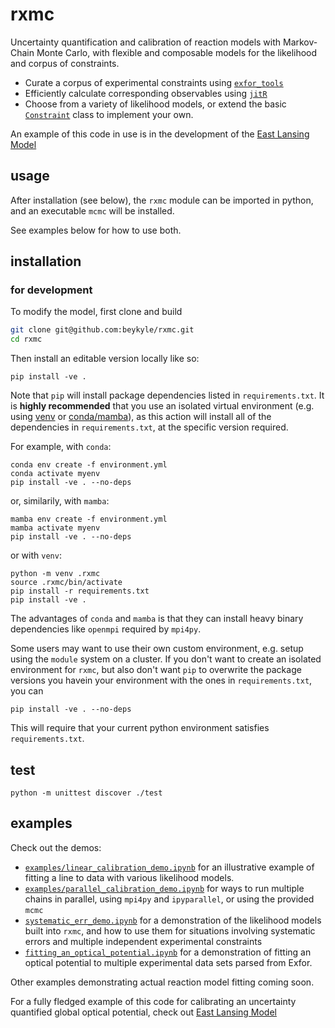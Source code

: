 # rxmc
Uncertainty quantification and calibration of reaction models with Markov-Chain Monte Carlo, with flexible and composable models for the likelihood and corpus of constraints.
- Curate a corpus of experimental constraints using [`exfor_tools`](https://github.com/beykyle/exfor_tools)
- Efficiently calculate corresponding observables using [`jitR`](https://github.com/beykyle/jitr)
- Choose from a variety of likelihood models, or extend the basic [`Constraint`]() class to implement your own.

An example of this code in use is in the development of the [East Lansing Model](https://github.com/beykyle/elm)

## usage

After installation (see below), the `rxmc` module can be imported in python, and an executable `mcmc` will be installed.

See examples below for how to use both.

## installation

### for development
To modify the model, first clone and build
```bash
git clone git@github.com:beykyle/rxmc.git
cd rxmc
```

Then install an editable version locally like so:

```
pip install -ve .
```

Note that `pip` will install package dependencies listed in `requirements.txt`. It is **highly recommended** that you use an isolated virtual environment (e.g. using [venv](https://packaging.python.org/en/latest/guides/installing-using-pip-and-virtual-environments/) or [conda/mamba](https://mamba.readthedocs.io/en/latest/)), as this action will install all of the dependencies in `requirements.txt`, at the specific version required.


For example, with `conda`:


```
conda env create -f environment.yml
conda activate myenv
pip install -ve . --no-deps
```

or, similarily, with `mamba`:
```
mamba env create -f environment.yml
mamba activate myenv
pip install -ve . --no-deps
```

or with `venv`:

```
python -m venv .rxmc
source .rxmc/bin/activate
pip install -r requirements.txt
pip install -ve .
```

The advantages of `conda` and `mamba` is that they can install heavy binary dependencies like `openmpi` required by `mpi4py`. 

Some users may want to use their own custom environment, e.g. setup using the `module` system on a cluster. If you don't want to create an isolated environment for `rxmc`, but also don't want `pip` to overwrite the package versions you havein your environment with the ones in `requirements.txt`, you can

```
pip install -ve . --no-deps
```
This will require that your current python environment satisfies `requirements.txt`. 

## test

```
python -m unittest discover ./test
```
## examples

Check out the demos: 
- [`examples/linear_calibration_demo.ipynb`](https://github.com/beykyle/rxmc/blob/main/examples/linear_calibration_demo.ipynb) for an illustrative example of fitting a line to data with various likelihood models.
- [`examples/parallel_calibration_demo.ipynb`](https://github.com/beykyle/rxmc/blob/main/examples/parallel_calibration_demo.ipynb) for ways to run multiple chains in parallel, using `mpi4py` and `ipyparallel`, or using the provided `mcmc`
- [`systematic_err_demo.ipynb`](https://github.com/beykyle/rxmc/blob/main/examples/systematic_err_demo.ipynb) for a demonstration of the likelihood models built into `rxmc`, and how to use them for situations involving systematic errors and multiple independent experimental constraints
- [`fitting_an_optical_potential.ipynb`](https://github.com/beykyle/rxmc/blob/main/examples/fitting_an_optical_potential.ipynb) for a demonstration of fitting an optical potential to multiple experimental data sets parsed from Exfor.

Other examples demonstrating actual reaction model fitting coming soon.

For a fully fledged example of this code for calibrating an uncertainty quantified global optical potential, check out [East Lansing Model](https://github.com/beykyle/elm)
